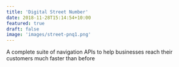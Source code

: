 ```yaml
---
title: 'Digital Street Number'
date: 2018-11-28T15:14:54+10:00
featured: true
draft: false
image: 'images/street-pnq1.png'
---
```


A complete suite of navigation APIs to help businesses reach
their customers much faster than before
